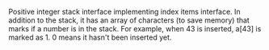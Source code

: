 Positive integer stack interface implementing index items interface. In addition to the stack, it has an array of characters
(to save memory) that marks if a number is in the stack. For example, when 43 is inserted, a[43] is marked as 1. 0 means it
hasn't been inserted yet.

